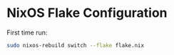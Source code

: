 # NixOS Flake Configuration

First time run:

``` sh
sudo nixos-rebuild switch --flake flake.nix
```

